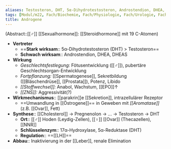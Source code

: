 ```yaml
---
aliases: Testosteron, DHT, 5α-Dihydrotestosteron, Androstendion, DHEA, DHEAS
tags: [Modul/m22, Fach/Biochemie, Fach/Physiologie, Fach/Urologie, Fach/Gynäkologie, Fach/Endokrinologie, Fach/Biochemie/Hormon]
title: Androgene
---
```

(Abstract::[[♂]] [[Sexualhormone]]: [[Steroidhormone]] mit 19 C-Atomen)
- **Vertreter**
	- ==**Stark wirksam**:: 5α-Dihydrotestosteron (DHT) > Testosteron==
	- **Schwach wirksam**:: Androstendion, DHEA, DHEAS
- **Wirkung**
	- *Geschlechtsfestlegung:* Fötusentwicklung ([[♂]]), pubertäre Geschlechtsorgan-Entwicklung
	- *Fortpflanzung:* [[Spermatogenese]], Sekretbildung ([[Bläschendrüse]], [[Prostata]]), Potenz, Libido
	- *[[Stoffwechsel]]:* Anabol, Wachstum, [[EPO]]↑
	- *[[ZNS]]:* Aggressivität(?)
- **Wirkmechanismus**:: [[parakrin]]e [[Sekretion]], intrazellulärer Rezeptor
	- ==Umwandlung in [[Östrogene]]== in Geweben mit *[[Aromatase]]* (z.B. [[Ovar]], Fett)
- **Synthese**:: [[Cholesterol]] → Pregnenolon → ... → Testosteron → DHT
	- **Ort**:: [[♂]] Hoden (Leydig-Zellen), [[♀]] [[Ovar]] (Thecazellen), [[NNR]]
	- **Schlüsselenzym**:: 17α-Hydroxylase, 5α-Reduktase (DHT)
	- **Regulation**:: ==[[LH]]==
- **Abbau**:: Inaktivierung in der [[Leber]], renale Elimination